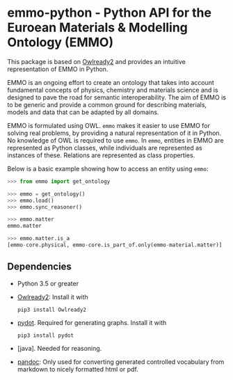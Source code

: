 emmo-python - Python API for the Euroean Materials & Modelling Ontology (EMMO)
==============================================================================
This package is based on [Owlready2] and provides an intuitive
representation of EMMO in Python.

EMMO is an ongoing effort to create an ontology that takes into
account fundamental concepts of physics, chemistry and materials
science and is designed to pave the road for semantic
interoperability.  The aim of EMMO is to be generic and provide a
common ground for describing materials, models and data that can be
adapted by all domains.

EMMO is formulated using OWL.  `emmo` makes it easier to use EMMO for
solving real problems, by providing a natural representation of it in
Python.  No knowledge of OWL is required to use `emmo`.  In `emmo`,
entities in EMMO are represented as Python classes, while individuals
are represented as instances of these. Relations are represented as
class properties.

Below is a basic example showing how to access an entity using `emmo`:

```python
>>> from emmo import get_ontology

>>> emmo = get_ontology()
>>> emmo.load()
>>> emmo.sync_reasoner()

>>> emmo.matter
emmo.matter

>>> emmo.matter.is_a
[emmo-core.physical, emmo-core.is_part_of.only(emmo-material.matter)]
```






Dependencies
------------
  * Python 3.5 or greater
  * [Owlready2]: Install it with

        pip3 install Owlready2

  * [pydot].  Required for generating graphs.  Install it with

        pip3 install pydot

  * [java]. Needed for reasoning.

  * [pandoc]: Only used for converting generated controlled vocabulary
    from markdown to nicely formatted html or pdf.


[Owlready2]: https://pypi.org/project/Owlready2/
[pydot]: https://pypi.org/project/pydot/
[pandoc]: http://pandoc.org
